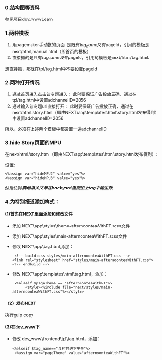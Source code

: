 ### 0.结构图等资料
参见项目dev_wwwLearn

### 1.两种模板
1. 用pagemaker手动拖的页面:
是既有$tag_name又有$pageId，引用的模板是next/html/manual.html（即首页的模板）
2. 直接抓的是只有$tag_name没有$pageId，引用的模板是next/html/tag.html.

想直接抓，那就在tpl/tag.html中不要设置pageId

### 2.两种打开情况
1. 通过首页进入点击该专题进入：
  此时要保证广告投放正确，通过在tpl/tag.html中设置adchannelID=2056
2. 通过输入该专题url直接打开：
  此时要保证广告投放正确，通过在next/html/story.html（即由NEXT\app\templates\html\story.html发布得到）中设置adchannelID=2056

所以，必须在上述两个模板中都设置一遍adchannelID

### 3.hide Story页面的MPU

在next/html/story.html（即由NEXT\app\templates\html\story.html发布得到）:


设置:
```
<%assign var="hideMPU2" value="yes"%>
<%assign var="hideMPU3" value="yes"%>
```

然后记得***要给相关文章在backyard里面加上tag才能生效***

### 4.为特别报道添加样式：
#### (1)首先在NEXT里面添加和修改文件
- 添加 NEXT\app\styles\theme-afternoonteaWithFT.scss文件

- 添加 NEXT\app\styles\main-afternoonteaWithFT.scss文件

- 修改 NEXT\app\tag.html,添加：
    ```
     <!-- build:css styles/main-afternoonteaWithFT.css -->
    <link rel="stylesheet" href="styles/main-afternoonteaWithFT.css">
    <!-- endbuild -->
    ```
- 修改 NEXT\app\templates\html\tag.html，添加：
  ```
   <%elseif $pageTheme == "afternoonteaWithFT"%>
        <style><%include file="next/styles/main-afternoonteaWithFT.css"%></style>
  ```
#### （2）发布NEXT
执行gulp copy

####  (3)在dev_www下
- 修改 dev_www\frontend\tpl\tag.html，添加：

   ```
   <%elseif $tag_name=="与FT共进下午茶"%>
    <%assign var="pageTheme" value="afternoonteaWithFT"%>
   ```


